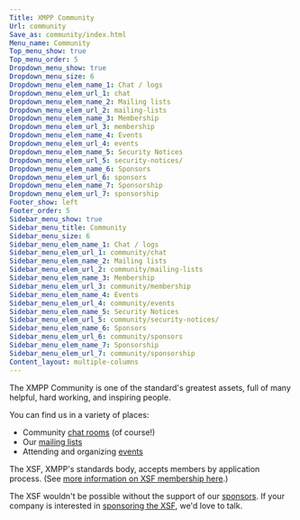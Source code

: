 ```yaml
---
Title: XMPP Community
Url: community
Save_as: community/index.html
Menu_name: Community
Top_menu_show: true
Top_menu_order: 5
Dropdown_menu_show: true
Dropdown_menu_size: 6
Dropdown_menu_elem_name_1: Chat / logs
Dropdown_menu_elem_url_1: chat
Dropdown_menu_elem_name_2: Mailing lists
Dropdown_menu_elem_url_2: mailing-lists
Dropdown_menu_elem_name_3: Membership
Dropdown_menu_elem_url_3: membership
Dropdown_menu_elem_name_4: Events
Dropdown_menu_elem_url_4: events
Dropdown_menu_elem_name_5: Security Notices
Dropdown_menu_elem_url_5: security-notices/
Dropdown_menu_elem_name_6: Sponsors
Dropdown_menu_elem_url_6: sponsors
Dropdown_menu_elem_name_7: Sponsorship
Dropdown_menu_elem_url_7: sponsorship
Footer_show: left
Footer_order: 5
Sidebar_menu_show: true
Sidebar_menu_title: Community
Sidebar_menu_size: 6
Sidebar_menu_elem_name_1: Chat / logs
Sidebar_menu_elem_url_1: community/chat
Sidebar_menu_elem_name_2: Mailing lists
Sidebar_menu_elem_url_2: community/mailing-lists
Sidebar_menu_elem_name_3: Membership
Sidebar_menu_elem_url_3: community/membership
Sidebar_menu_elem_name_4: Events
Sidebar_menu_elem_url_4: community/events
Sidebar_menu_elem_name_5: Security Notices
Sidebar_menu_elem_url_5: community/security-notices/
Sidebar_menu_elem_name_6: Sponsors
Sidebar_menu_elem_url_6: community/sponsors
Sidebar_menu_elem_name_7: Sponsorship
Sidebar_menu_elem_url_7: community/sponsorship
Content_layout: multiple-columns
---
```


The XMPP Community is one of the standard's greatest assets, full of many helpful, hard working, and inspiring people.

You can find us in a variety of places:

- Community [chat rooms](/community/chat) (of course!)
- Our [mailing lists](/community/mailing-lists)
- Attending and organizing [events](/community/events)

The XSF, XMPP's standards body, accepts members by application process. (See [more information on XSF membership here](/community/membership).)

The XSF wouldn't be possible without the support of our [sponsors](/community/sponsors). If your company is interested in [sponsoring the XSF](/community/sponsorship), we'd love to talk.

